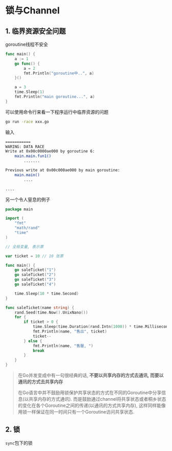 # 锁与Channel

## 1. 临界资源安全问题

goroutine线程不安全

```go
func main() {
    a := 1
    go func() {
        a = 2
        fmt.Println("goroutine中..", a)
    }()

    a = 3
    time.Sleep(1)
    fmt.Println("main goroutine...", a)
}
```

可以使用命令行来看一下程序运行中临界资源的问题

```sh
go run -race xxx.go
```

输入

```sh
===========
WARING: DATA RACE
Write at 0x00c0000ae000 by goroutine 6:
    main.main.fun1()
        .......

Previous write at 0x00c000ae000 by main goroutine:
    main.main()
        ....

....
```


另一个令人窒息的例子

```go
package main

import (
	"fmt"
	"math/rand"
	"time"
)

// 全局变量, 表示票

var ticket = 10 // 10 张票

func main() {
	go saleTicket("1")
	go saleTicket("2")
	go saleTicket("3")
	go saleTicket("4")

	time.Sleep(10 * time.Second)
}

func saleTicket(name string) {
	rand.Seed(time.Now().UnixNano())
	for {
		if ticket > 0 {
			time.Sleep(time.Duration(rand.Intn(1000)) * time.Millisecond)
			fmt.Println(name, "售出", ticket)
			ticket--
		} else {
			fmt.Println(name, "售罄, ")
			break
		}
	}
}
```

> 在Go并发变成中有一句很经典的话, **不要以共享内存的方式去通讯, 而要以通讯的方式去共享内存**
> 
> 在Go语言中并不鼓励用锁保护共享状态的方式在不同的Goroutine中分享信息(以共享内存的方式通讯). 而是鼓励通过channel将共享状态或者桐乡状态的变化在各个Goroutine之间的传递(以通讯的方式共享内存), 这样同样能像用锁一样保证在同一时间只有一个Goroutine访问共享状态.

## 2. 锁

`sync`包下的锁
